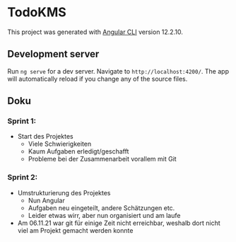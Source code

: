 # TodoKMS

This project was generated with [Angular CLI](https://github.com/angular/angular-cli) version 12.2.10.

## Development server

Run `ng serve` for a dev server. Navigate to `http://localhost:4200/`. The app will automatically reload if you change any of the source files.

## Doku

### Sprint 1:
- Start des Projektes
    - Viele Schwierigkeiten
    - Kaum Aufgaben erledigt/geschafft
    - Probleme bei der Zusammenarbeit vorallem mit Git

### Sprint 2:
- Umstrukturierung des Projektes
    - Nun Angular
    - Aufgaben neu eingeteilt, andere Schätzungen etc.
    - Leider etwas wirr, aber nun organisiert und am laufe
- Am 06.11.21 war git für einige Zeit nicht erreichbar, weshalb dort nicht viel am Projekt gemacht werden konnte

